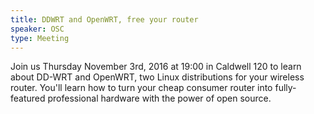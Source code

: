 ```yaml
---
title: DDWRT and OpenWRT, free your router
speaker: OSC
type: Meeting
---
```

Join us Thursday November 3rd, 2016 at 19:00 in Caldwell 120 to learn about DD-WRT and OpenWRT, two Linux distributions for your wireless router. You'll learn how to turn your cheap consumer router into fully-featured professional hardware with the power of open source. 
